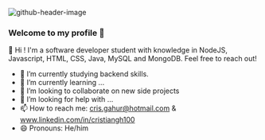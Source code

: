 
![github-header-image](https://user-images.githubusercontent.com/90589221/189510219-a8d90d84-55e3-4d29-9915-a09eb245d40d.png)

### Welcome to my profile 👋

👋 Hi ! I'm a software developer student with knowledge in NodeJS, Javascript, HTML, CSS, Java, MySQL and MongoDB. Feel free to reach out!

- 🔭 I’m currently studying backend skills.
- 🌱 I’m currently learning ...
- 👯 I’m looking to collaborate on new side projects
- 🤔 I’m looking for help with ...
- 📫 How to reach me: cris.gahur@hotmail.com & www.linkedin.com/in/cristiangh100
- 😄 Pronouns: He/him 
